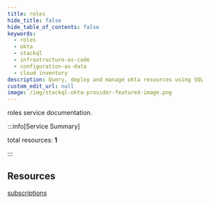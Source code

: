 ```yaml
---
title: roles
hide_title: false
hide_table_of_contents: false
keywords:
  - roles
  - okta
  - stackql
  - infrastructure-as-code
  - configuration-as-data
  - cloud inventory
description: Query, deploy and manage okta resources using SQL
custom_edit_url: null
image: /img/stackql-okta-provider-featured-image.png
---
```


roles service documentation.

:::info[Service Summary]

total resources: __1__  

:::

## Resources
<div class="row">
<div class="providerDocColumn">
<a href="/services/roles/subscriptions/">subscriptions</a>
</div>
<div class="providerDocColumn">

</div>
</div>